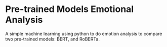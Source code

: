 # Pre-trained Models Emotional Analysis
A simple machine learning using python to do emotion analysis to compare two pre-trained models: BERT, and RoBERTa.
